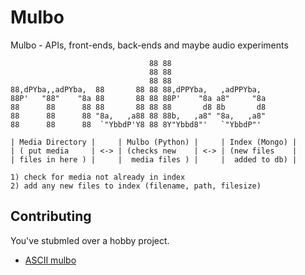 # Mulbo
Mulbo - APIs, front-ends, back-ends and maybe audio experiments 

```
                               88 88                       
                               88 88                       
                               88 88                       
88,dPYba,,adPYba,  88       88 88 88,dPPYba,   ,adPPYba,   
88P'   "88"    "8a 88       88 88 88P'    "8a a8"     "8a  
88      88      88 88       88 88 88       d8 8b       d8  
88      88      88 "8a,   ,a88 88 88b,   ,a8" "8a,   ,a8"  
88      88      88  `"YbbdP'Y8 88 8Y"Ybbd8"'   `"YbbdP"'   

| Media Directory |     | Mulbo (Python) |     | Index (Mongo) |
| ( put media     | <-> | (checks new    | <-> | (new files    |
| files in here ) |     |  media files ) |     |  added to db) |

1) check for media not already in index
2) add any new files to index (filename, path, filesize)
```

## Contributing
You've stubmled over a hobby project.

* [ASCII mulbo](https://ascii.co.uk/art/MULBO)
